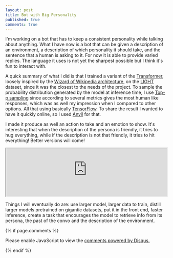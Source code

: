 ```yaml
---
layout: post
title: Bot with Big Personality
published: true
comments: true
---
```


I'm working on a bot that has to keep a consistent personality while talking
about anything. What I have now is a bot that can be given a description of an
environment, a description of which personality it should take, and the sentence
that a human is asking to it. For now it is able to provide varied replies.
The language it uses is not yet the sharpest possible but I think it's fun to interact with.

A quick summary of what I did is that I trained a variant of the [Transformer](https://arxiv.org/pdf/1706.03762.pdf),
loosely inspired by the [Wizard of Wikipedia architecture](https://arxiv.org/pdf/1811.01241.pdf), on
the [LIGHT](https://arxiv.org/pdf/1903.03094.pdf) dataset, since it was the closest to the needs of the project.
To sample the probability distribution generated by the model at inference time, I use [Top-p sampling](https://arxiv.org/pdf/1904.09751.pdf)
since according to several metrics gives the most human like responses, which was as well my impression when I compared
to other options. All that using basically [TensorFlow](https://www.tensorflow.org/?gclid=Cj0KCQjw-fmZBhDtARIsAH6H8qj_xKfEOBDF0ukYxHW2GUlyLugJZWCGi4h6Zx9q8wbXXJBl1rjSaBQaArhREALw_wcB).
To share the result I wanted to have it quickly online, so I used [Anvil](https://anvil.works/) for that.


I made it produce as well an action to take and an emotion to show. It's interesting that
when the description of the persona is friendly, it tries to hug everything, while
if the description is not that friendly, it tries to hit everything! Better versions will come!

<script src="https://anvil.works/embed.js" async></script>
<iframe style="width:100%;" data-anvil-embed src="https://XXMJTCRVTPECSYWD.anvil.app/AIVG3CMJWDMTXF7QNOTTEPG3"></iframe>

Things I will eventually do are: use larger model, larger data to train, distill larger models pretrained on gigantic 
datasets, put it in the front end, faster inference, create a task that encourages the model to retrieve info from its 
persona, the past of the convo and the description of the environment.


{% if page.comments %} 



<div id="disqus_thread"></div>
<script>

/**
*  RECOMMENDED CONFIGURATION VARIABLES: EDIT AND UNCOMMENT THE SECTION BELOW TO INSERT DYNAMIC VALUES FROM YOUR PLATFORM OR CMS.
*  LEARN WHY DEFINING THESE VARIABLES IS IMPORTANT: https://disqus.com/admin/universalcode/#configuration-variables*/
/*
var disqus_config = function () {
this.page.url = PAGE_URL;  // Replace PAGE_URL with your page's canonical URL variable
this.page.identifier = PAGE_IDENTIFIER; // Replace PAGE_IDENTIFIER with your page's unique identifier variable
};
*/
(function() { // DON'T EDIT BELOW THIS LINE
var d = document, s = d.createElement('script');
s.src = 'https://https-lucehe-github-io.disqus.com/embed.js';
s.setAttribute('data-timestamp', +new Date());
(d.head || d.body).appendChild(s);
})();
</script>
<noscript>Please enable JavaScript to view the <a href="https://disqus.com/?ref_noscript">comments powered by Disqus.</a></noscript>



{% endif %}
